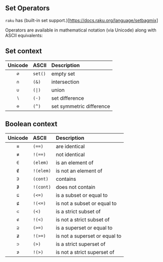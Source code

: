 ## Set Operators

`raku` has (built-in set support.)[https://docs.raku.org/language/setbagmix]

Operators are available in mathematical notation (via Unicode) along with ASCII equivalents:

## Set context

| Unicode | ASCII     | Description
| :-----: | :-------- | :----------
| `∅`     |  `set()`  | empty set
| `∩`     |  `(&)`    | intersection
| `∪`     |  `(\|)`   | union
| `∖`     |  `(-)`    | set difference
| `⊖`     |  `(^)`    | set symmetric difference

## Boolean context

| Unicode | ASCII     | Description
| :-----: | :-------- | :----------
| `≡`     | `(==)`    | are identical
| `≢`     | `!(==)`   | not identical
| `∈`     | `(elem)`  | is an element of
| `∉`     | `!(elem)` | is not an element of
| `∋`     | `(cont)`  | contains
| `∌`     | `!(cont)` | does not contain
| `⊆`     | `(<=)`    | is a subset or equal to
| `⊈`     | `!(<=)`   | is not a subset or equal to
| `⊂`     | `(<)`     | is a strict subset of
| `⊄`     | `!(<)`    | is not a strict subset of
| `⊇`     | `(>=)`    | is a superset or equal to
| `⊉`     | `!(>=)`   | is not a superset or equal to
| `⊃`     | `(>)`     | is a strict superset of
| `⊅`     | `!(>)`    | is not a strict superset of
